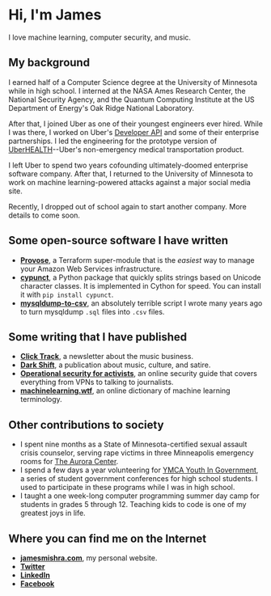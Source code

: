 # Hi, I'm James

I love machine learning, computer security, and music.

## My background


I earned half of a Computer Science degree at the University of Minnesota while in high school. I interned at the NASA Ames Research Center, the National Security Agency, and the Quantum Computing Institute at the US Department of Energy's Oak Ridge National Laboratory.

After that, I joined Uber as one of their youngest engineers ever hired. While I was there, I worked on Uber's [Developer API](https://developer.uber.com/) and some of their enterprise partnerships. I led the engineering for the prototype version of [UberHEALTH](https://www.uberhealth.com/)--Uber's non-emergency medical transportation product.

I left Uber to spend two years cofounding ultimately-doomed enterprise software company. After that, I returned to the University of Minnesota to work on machine learning-powered attacks against a major social media site.

Recently, I dropped out of school again to start another company. More details to come soon.

## Some open-source software I have written
 - **[Provose](https://provose.com)**, a Terraform super-module that is the *easiest* way to manage your Amazon Web Services infrastructure.
 - **[cypunct](https://github.com/jamesmishra/cypunct)**, a Python package that quickly splits strings based on Unicode character classes. It is implemented in Cython for speed. You can install it with `pip install cypunct`.
 - **[mysqldump-to-csv](https://github.com/jamesmishra/mysqldump-to-csv)**, an absolutely terrible script I wrote many years ago to turn mysqldump `.sql` files into `.csv` files.

## Some writing that I have published
 - **[Click Track](https://clicktrack.substack.com)**, a newsletter about the music business.
 - **[Dark Shift](https://darkshift.news)**, a publication about music, culture, and satire.
 - **[Operational security for activists](https://security.nym.vc)**, an online security guide that covers everything from VPNs to talking to journalists.
 - **[machinelearning.wtf](https://machinelearning.wtf)**, an online dictionary of machine learning terminology.

## Other contributions to society
 - I spent nine months as a State of Minnesota-certified sexual assault crisis counselor, serving rape victims in three Minneapolis emergency rooms for [The Aurora Center](http://aurora.umn.edu/).
 - I spend a few days a year volunteering for [YMCA Youth In Government](https://www.ymca.net/youthandgovernment), a series of student government conferences for high school students. I used to participate in these programs while I was in high school.
 - I taught a one week-long computer programming summer day camp for students in grades 5 through 12. Teaching kids to code is one of my greatest joys in life.

## Where you can find me on the Internet
 - **[jamesmishra.com](https://jamesmishra.com)**, my personal website.
 - **[Twitter](https://twitter.com/rishmishra)**
 - **[LinkedIn](https://linkedin.com/in/jamesmishra)**
 - **[Facebook](https://facebook.com/james.r.mishra)**
